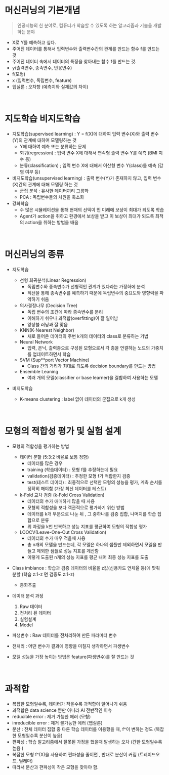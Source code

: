 # 머신러닝의 기본개념

> 인공지능의 한 분야로, 컴퓨터가 학습할 수 있도록 하는 알고리즘과 기술을 개발하는 분야

- X로 Y를 예측하고 싶다.
- 주어진 데이터를 통해서 입력변수와 출력변수간의 관계를 만드는 함수 f를 만드는 것
- 주어진 데이터 속에서 데이터의 특징을 찾아내는 함수 f를 만드는 것.
- y(출력변수, 종속변수, 반응변수)
- f(모형)
- x (입력변수, 독립변수, feature) 
- 엡실론 : 오차항 (예측치와 실제값의 차이)


<br>

# 지도학습 비지도학습

- 지도학습(supervised learning) : Y = f(X)에 대하여 입력 변수(X)와 출력 변수(Y)의 관계에 대하여 모델링하는 것
    - Y에 대하여 예측 또는 분류하는 문제
    - 회귀(regression) : 입력 변수 X에 대해서 연속형 출력 변수 Y를 예측 (BMI 지수 등)
    - 분류(classification) ; 입력 변수 X에 대해서 이산형 변수 Y(class)를 예측 (감염 여부 등)
- 비지도학습(unsupervised learning) : 출력 변수(Y)가 존재하지 않고, 입력 변수(X)간의 관계에 대해 모델링 하는 것
    - 군집 분석 : 유사한 데이터끼리 그룹화  
    - PCA : 독립변수들의 차원을 축소화
- 강화학습 
    - 수 많은 시뮬레이션을 통해 현재의 선택이 먼 미래에 보상이 최대가 되도록 학습
    - Agent가 action을 취하고 환경에서 보상을 받고 이 보상이 최대가 되도록 최적의 action을 취하는 방법을 배움
    

<br>

# 머신러닝의 종류 

- 지도학습 
    - 선형 회귀분석(Linear Regression)
        - 독립변수와 종속변수가 선형적인 관계가 있다라는 가정하에 분석
        - 직선을 통해 종속변수를 예측하기 때문에 독립변수의 중요도와 영향력을 파악하기 쉬움 
    - 의사결정나무 (Decision Tree)
        - 독립 변수의 조건에 따라 종속변수를 분리
        - 이해하기 쉬우나 과적합(overfitting)이 잘 일어남
        - 앙상블 러닝과 잘 맞음
    - KNN(K-Nearest Neighbor)
        - 새로 들어온 데이터의 주변 k개의 데이터의 class로 분류하는 기법 
    - Neural Network
        - 입력, 은닉, 출력층으로 구성된 모형으로서 각 층을 연결하는 노드의 가중치를 업데이트하면서 학습 
    - SVM (Sup**port Vector Machine)
        - Class 간의 거리가 최대로 되도록 decision boundary를 만드는 방법 
    - Ensemble Leaning 
        - 여러 개의 모델(classifier or base learner)을 결합하여 사용하는 모델 

- 비지도학습 
    - K-means clustering : label 없이 데이터의 군집으로 k개 생성 
    
    
<br>

# 모형의 적합성 평가 및 실험 설계 

- 모형의 적합성을 평가하는 방법
    - 데이터 분할 (5:3:2 비율로 보통 정함)
        - 데이터를 많은 경우
        - training (학습데이터) : 모형 f를 추정하는데 필요 
        - validation(검증데이터) : 추정한 모형 f가 적합한지 검증 
        - test(테스트 데이터) : 최종적으로 선택한 모형의 성능을 평가, 계측 순서를 정확히 해야함 (가장 최신 데이터를 테스트) 
    - k-Fold 교차 검증 (k-Fold Cross Validation)
        - 데이터의 수가 애매하게 많을 때 사용
        - 모형의 적합성을 보다 객관적으로 평가하기 위한 방법
        - 데이터를 k개 부분으로 나눈 뒤 , 그 중하나를 검증 집합, 나머지를 학습 집합으로 분류
        - 위 과정을 k번 반복하고 성능 지표를 평균하여 모형의 적합성 평가 
    - LOOCV(Leave-One-Out Cross Validation) 
        - 데이터의 수가 매우 적을때 사용
        - 총 n개의 모델을 만드는데, 각 모델은 하나의 샘플만 제외하면서 모델을 만들고 제외한 샘플로 성능 지표를 계산함
        - 이렇게 도출된 n개의 성능 지표를 평균 내어 최종 성능 지표를 도출 
- Class imblance : 학습과 검증 데이터의 비율을 z값(신용카드 연체율 등)에 맞춰 분할 (학습 z:1-z 면 검증도 z:1-z)
    - 층화추출 
    
- 데이터 분석 과정 
    1. Raw 데이터
    2. 전처리 된 데이터
    3. 실험설계
    4. Model

- 파생변수 : Raw 데이터를 전처리하여 만든 파라미터 변수
- 전처리 : 어떤 변수가 결과에 영향을 미칠지 생각하면서 파생변수
- 모델 성능을 가장 높이는 방법은 feature(파생변수)를 잘 만드는 것
    
    
<br>

# 과적합 

- 복잡한 모형일수록, 데이터가 적을수록 과적합이 일어나기 쉬움
- 과적합은 data science 뿐만 아니라 AI 전반적인 이슈 
- reducible error : 제거 가능한 에러 (모형)
- inreducible error : 제거 불가능한 에러 (엡실론)
- 분산 : 전체 데이터 집합 중 다른 학습 데이터를 이용했을 때, f^이 변하는 정도 (복잡한 모형일수록 분산이 높음)
- 편파성 : 학습 알고리즘에서 잘못된 가정을 했을때 발생하는 오차 (간한 모형일수록 높음 )
- 복잡한 모형 f^(X)을 사용하여 편파성을 줄이면 , 반대로 분산이 커짐 (트레이드오프, 딜레마)
- 따라서 분산과 편파성이 작은 모형을 찾아야 함.


